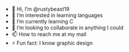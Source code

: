 - 👋 Hi, I’m @rustybeast19
- 👀 I’m interested in learning languages
- 🌱 I’m currently learning C 
- 💞️ I’m looking to collaborate in anything I could 
- 📫 How to reach me at my mail
- ⚡ Fun fact: I know graphic design

<!---
rustybeast19/rustybeast19 is a ✨ special ✨ repository because its `README.md` (this file) appears on your GitHub profile.
You can click the Preview link to take a look at your changes.
--->
